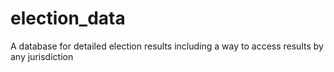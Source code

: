 # election_data
A database for detailed election results including a way to access results by any jurisdiction
